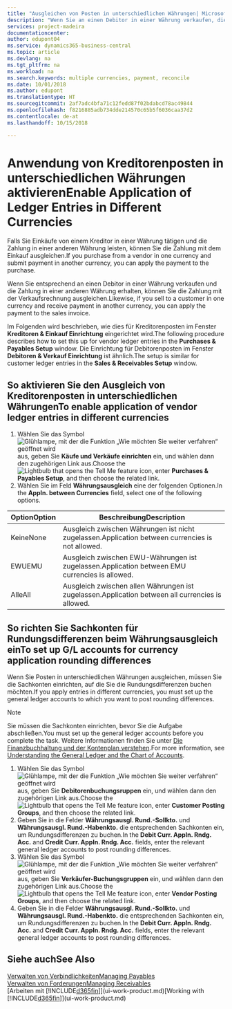 ```yaml
---
title: "Ausgleichen von Posten in unterschiedlichen Währungen| Microsoft Docs"
description: "Wenn Sie an einen Debitor in einer Währung verkaufen, die Zahlung jedoch in einer anderen Währung erfolgt, kann die Rechnung mit der Zahlung ausgeglichen werden."
services: project-madeira
documentationcenter: 
author: edupont04
ms.service: dynamics365-business-central
ms.topic: article
ms.devlang: na
ms.tgt_pltfrm: na
ms.workload: na
ms.search.keywords: multiple currencies, payment, reconcile
ms.date: 10/01/2018
ms.author: edupont
ms.translationtype: HT
ms.sourcegitcommit: 2af7adc4bfa71c12fedd87f02bdabcd78ac49844
ms.openlocfilehash: f8216885adb734dde214570c65b5f6036caa37d2
ms.contentlocale: de-at
ms.lasthandoff: 10/15/2018

---
```

# <a name="enable-application-of-ledger-entries-in-different-currencies"></a><span data-ttu-id="85e46-103">Anwendung von Kreditorenposten in unterschiedlichen Währungen aktivieren</span><span class="sxs-lookup"><span data-stu-id="85e46-103">Enable Application of Ledger Entries in Different Currencies</span></span>
<span data-ttu-id="85e46-104">Falls Sie Einkäufe von einem Kreditor in einer Währung tätigen und die Zahlung in einer anderen Währung leisten, können Sie die Zahlung mit dem Einkauf ausgleichen.</span><span class="sxs-lookup"><span data-stu-id="85e46-104">If you purchase from a vendor in one currency and submit payment in another currency, you can apply the payment to the purchase.</span></span>

<span data-ttu-id="85e46-105">Wenn Sie entsprechend an einen Debitor in einer Währung verkaufen und die Zahlung in einer anderen Währung erhalten, können Sie die Zahlung mit der Verkaufsrechnung ausgleichen.</span><span class="sxs-lookup"><span data-stu-id="85e46-105">Likewise, if you sell to a customer in one currency and receive payment in another currency, you can apply the payment to the sales invoice.</span></span>

<span data-ttu-id="85e46-106">Im Folgenden wird beschrieben, wie dies für Kreditorenposten im Fenster **Kreditoren & Einkauf Einrichtung** eingerichtet wird.</span><span class="sxs-lookup"><span data-stu-id="85e46-106">The following procedure describes how to set this up for vendor ledger entries in the **Purchases & Payables Setup** window.</span></span> <span data-ttu-id="85e46-107">Die Einrichtung für Debitorenposten im Fenster **Debitoren & Verkauf Einrichtung** ist ähnlich.</span><span class="sxs-lookup"><span data-stu-id="85e46-107">The setup is similar for customer ledger entries in the **Sales & Receivables Setup** window.</span></span>

## <a name="to-enable-application-of-vendor-ledger-entries-in-different-currencies"></a><span data-ttu-id="85e46-108">So aktivieren Sie den Ausgleich von Kreditorenposten in unterschiedlichen Währungen</span><span class="sxs-lookup"><span data-stu-id="85e46-108">To enable application of vendor ledger entries in different currencies</span></span>
1. <span data-ttu-id="85e46-109">Wählen Sie das Symbol ![Glühlampe, mit der die Funktion „Wie möchten Sie weiter verfahren“ geöffnet wird](media/ui-search/search_small.png "Wie möchten Sie weiter verfahren?") aus, geben Sie **Käufe und Verkäufe einrichten** ein, und wählen dann den zugehörigen Link aus.</span><span class="sxs-lookup"><span data-stu-id="85e46-109">Choose the ![Lightbulb that opens the Tell Me feature](media/ui-search/search_small.png "Tell me what you want to do") icon, enter **Purchases & Payables Setup**, and then choose the related link.</span></span>
2. <span data-ttu-id="85e46-110">Wählen Sie im Feld **Währungsausgleich** eine der folgenden Optionen.</span><span class="sxs-lookup"><span data-stu-id="85e46-110">In the **Appln. between Currencies** field, select one of the following options.</span></span>

| <span data-ttu-id="85e46-111">Option</span><span class="sxs-lookup"><span data-stu-id="85e46-111">Option</span></span> | <span data-ttu-id="85e46-112">Beschreibung</span><span class="sxs-lookup"><span data-stu-id="85e46-112">Description</span></span> |
| --- | --- |
| <span data-ttu-id="85e46-113">Keine</span><span class="sxs-lookup"><span data-stu-id="85e46-113">None</span></span> |<span data-ttu-id="85e46-114">Ausgleich zwischen Währungen ist nicht zugelassen.</span><span class="sxs-lookup"><span data-stu-id="85e46-114">Application between currencies is not allowed.</span></span> |
| <span data-ttu-id="85e46-115">EWU</span><span class="sxs-lookup"><span data-stu-id="85e46-115">EMU</span></span> |<span data-ttu-id="85e46-116">Ausgleich zwischen EWU-Währungen ist zugelassen.</span><span class="sxs-lookup"><span data-stu-id="85e46-116">Application between EMU currencies is allowed.</span></span> |
| <span data-ttu-id="85e46-117">Alle</span><span class="sxs-lookup"><span data-stu-id="85e46-117">All</span></span> |<span data-ttu-id="85e46-118">Ausgleich zwischen allen Währungen ist zugelassen.</span><span class="sxs-lookup"><span data-stu-id="85e46-118">Application between all currencies is allowed.</span></span> |

## <a name="to-set-up-gl-accounts-for-currency-application-rounding-differences"></a><span data-ttu-id="85e46-119">So richten Sie Sachkonten für Rundungsdifferenzen beim Währungsausgleich ein</span><span class="sxs-lookup"><span data-stu-id="85e46-119">To set up G/L accounts for currency application rounding differences</span></span>  
<span data-ttu-id="85e46-120">Wenn Sie Posten in unterschiedlichen Währungen ausgleichen, müssen Sie die Sachkonten einrichten, auf die Sie die Rundungsdifferenzen buchen möchten.</span><span class="sxs-lookup"><span data-stu-id="85e46-120">If you apply entries in different currencies, you must set up the general ledger accounts to which you want to post rounding differences.</span></span>  

> [!NOTE]  
>  <span data-ttu-id="85e46-121">Sie müssen die Sachkonten einrichten, bevor Sie die Aufgabe abschließen.</span><span class="sxs-lookup"><span data-stu-id="85e46-121">You must set up the general ledger accounts before you complete the task.</span></span> <span data-ttu-id="85e46-122">Weitere Informationen finden Sie unter [Die Finanzbuchhaltung und der Kontenplan verstehen](finance-general-ledger.md).</span><span class="sxs-lookup"><span data-stu-id="85e46-122">For more information, see [Understanding the General Ledger and the Chart of Accounts](finance-general-ledger.md).</span></span>

1. <span data-ttu-id="85e46-123">Wählen Sie das Symbol ![Glühlampe, mit der die Funktion „Wie möchten Sie weiter verfahren“ geöffnet wird](media/ui-search/search_small.png "Wie möchten Sie weiter verfahren?") aus, geben Sie **Debitorenbuchungsruppen** ein, und wählen dann den zugehörigen Link aus.</span><span class="sxs-lookup"><span data-stu-id="85e46-123">Choose the ![Lightbulb that opens the Tell Me feature](media/ui-search/search_small.png "Tell me what you want to do") icon, enter **Customer Posting Groups**, and then choose the related link.</span></span>  
2. <span data-ttu-id="85e46-124">Geben Sie in die Felder **Währungsausgl. Rund.-Sollkto.** und **Währungsausgl. Rund.-Habenkto.** die entsprechenden Sachkonten ein, um Rundungsdifferenzen zu buchen.</span><span class="sxs-lookup"><span data-stu-id="85e46-124">In the **Debit Curr. Appln. Rndg. Acc.** and **Credit Curr. Appln. Rndg. Acc.** fields, enter the relevant general ledger accounts to post rounding differences.</span></span>  
3. <span data-ttu-id="85e46-125">Wählen Sie das Symbol ![Glühlampe, mit der die Funktion „Wie möchten Sie weiter verfahren“ geöffnet wird](media/ui-search/search_small.png "Wie möchten Sie weiter verfahren?") aus, geben Sie **Verkäufer-Buchungsgruppen** ein, und wählen dann den zugehörigen Link aus.</span><span class="sxs-lookup"><span data-stu-id="85e46-125">Choose the ![Lightbulb that opens the Tell Me feature](media/ui-search/search_small.png "Tell me what you want to do") icon, enter **Vendor Posting Groups**, and then choose the related link.</span></span>  
4. <span data-ttu-id="85e46-126">Geben Sie in die Felder **Währungsausgl. Rund.-Sollkto.** und **Währungsausgl. Rund.-Habenkto.** die entsprechenden Sachkonten ein, um Rundungsdifferenzen zu buchen.</span><span class="sxs-lookup"><span data-stu-id="85e46-126">In the **Debit Curr. Appln. Rndg. Acc.** and **Credit Curr. Appln. Rndg. Acc.** fields, enter the relevant general ledger accounts to post rounding differences.</span></span>  

## <a name="see-also"></a><span data-ttu-id="85e46-127">Siehe auch</span><span class="sxs-lookup"><span data-stu-id="85e46-127">See Also</span></span>
[<span data-ttu-id="85e46-128">Verwalten von Verbindlichkeiten</span><span class="sxs-lookup"><span data-stu-id="85e46-128">Managing Payables</span></span>](payables-manage-payables.md)  
[<span data-ttu-id="85e46-129">Verwalten von Forderungen</span><span class="sxs-lookup"><span data-stu-id="85e46-129">Managing Receivables</span></span>](receivables-manage-receivables.md)  
<span data-ttu-id="85e46-130">[Arbeiten mit [!INCLUDE[d365fin](includes/d365fin_md.md)]](ui-work-product.md)</span><span class="sxs-lookup"><span data-stu-id="85e46-130">[Working with [!INCLUDE[d365fin](includes/d365fin_md.md)]](ui-work-product.md)</span></span>

